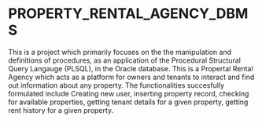 # PROPERTY_RENTAL_AGENCY_DBMS
This is a project which primarily focuses on the the manipulation and definitions of procedures, as an application of the Procedural Structural Query Langauge (PLSQL), in the Oracle database. This is a Propertal Rental Agency which acts as a platform for owners and tenants to interact and find out information about any property. 
The functionalities succesfully formulated include Creating new user, inserting property record, checking for available properties, getting tenant details for a given property, getting rent history for a given property. 
